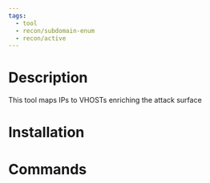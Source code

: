 ```yaml
---
tags:
  - tool
  - recon/subdomain-enum
  - recon/active
---
```

# Description
This tool maps IPs to VHOSTs enriching the attack surface

# Installation

# Commands

